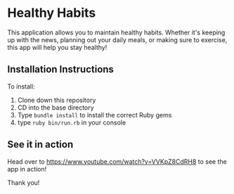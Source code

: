 # Healthy Habits

This application allows you to maintain healthy habits. Whether it's keeping up with the news, planning out your daily meals, or making sure to exercise, this app will help you stay healthy!

## Installation Instructions

To install:

1. Clone down this repository
2. CD into the base directory
3. Type ```bundle install``` to install the correct Ruby gems
4. type ```ruby bin/run.rb``` in your console

## See it in action

Head over to https://www.youtube.com/watch?v=VVKpZ8CdRH8 to see the app in action!

Thank you!
